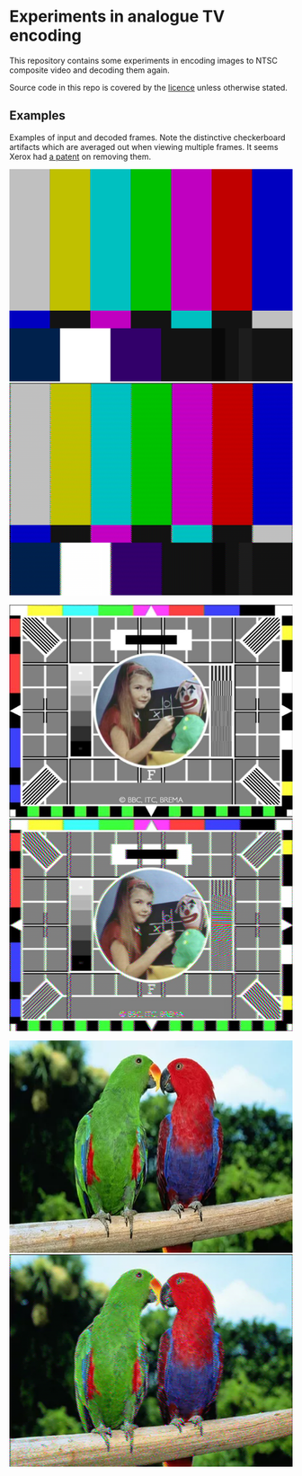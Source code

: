 # Experiments in analogue TV encoding

This repository contains some experiments in encoding images to NTSC composite
video and decoding them again.

Source code in this repo is covered by the [licence](LICENSE.txt) unless
otherwise stated.

## Examples

Examples of input and decoded frames. Note the distinctive checkerboard
artifacts which are averaged out when viewing multiple frames. It seems Xerox
had [a patent](https://patents.google.com/patent/US6490008B1/en) on removing
them.

![](img/resampled-640px-SMPTE_Color_Bars.svg.png)
![](img/decoded-640px-SMPTE_Color_Bars.svg.png)

![](img/resampled-testcard-f-hires.png)
![](img/decoded-testcard-f-hires.png)

![](img/resampled-parrots.png)
![](img/decoded-parrots.png)
